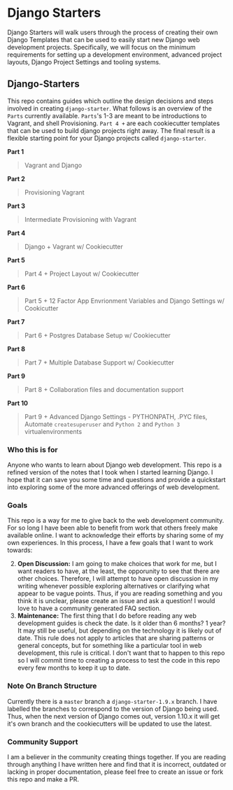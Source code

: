 # Django Starters

Django Starters will walk users through the process of creating their own Django Templates that can be used to easily start new Django web development projects.  Specifically, we will focus on the minimum requirements for setting up a development environment, advanced project layouts, Django Project Settings and tooling systems. 

## Django-Starters

This repo contains guides which outline the design decisions and steps involved in creating `django-starter`.  What follows is an overview of the `Parts` currently available.  `Parts`'s 1-3 are meant to be introductions to Vagrant, and shell Provisioning.  `Part 4 +` are each cookiecutter templates that can be used to build django projects right away.  The final result is a flexible starting point for your Django projects called `django-starter`.

**Part 1**
> Vagrant and Django

**Part 2**
> Provisioning Vagrant

**Part 3**
> Intermediate Provisioning with Vagrant

**Part 4**
> Django + Vagrant w/ Cookiecutter

**Part 5**
> Part 4 + Project Layout w/ Cookiecutter 

**Part 6**
> Part 5 + 12 Factor App Envrionment Variables and Django Settings w/ Cookicutter

**Part 7**
> Part 6 + Postgres Database Setup w/ Cookiecutter

**Part 8**
> Part 7 + Multiple Database Support w/ Cookiecutter 

**Part 9**
> Part 8 + Collaboration files and documentation support

**Part 10**
> Part 9 + Advanced Django Settings - PYTHONPATH, .PYC files, Automate `createsuperuser` and `Python 2` and `Python 3` virtualenvironments

### Who this is for

Anyone who wants to learn about Django web development.  This repo is a refined version of the notes that I took when I started learning Django.  I hope that it can save you some time and questions and provide a quickstart into exploring some of the more advanced offerings of web development.  

### Goals

This repo is a way for me to give back to the web development community.  For so long I have been able to benefit from work that others freely make available online.  I want to acknowledge their efforts by sharing some of my own experiences.  In this process, I have a few goals that I want to work towards:

2.  **Open Discussion:**  I am going to make choices that work for me, but I want readers to have, at the least, the opporunity to see that there are other choices.  Therefore, I will attempt to have open discussion in my writing whenever possible exploring alternatives or clarifying what appear to be vague points.  Thus, if you are reading something and you think it is unclear, please create an issue and ask a question!  I would love to have a community generated FAQ section.
3.  **Maintenance:**  The first thing that I do before reading any web development guides is check the date.  Is it older than 6 months?  1 year?  It may still be useful, but depending on the technology it is likely out of date.  This rule does not apply to articles that are sharing patterns or general concepts, but for something like a particular tool in web development, this rule is critical.  I don't want that to happen to this repo so I will commit time to creating a process to test the code in this repo every few months to keep it up to date.  

### Note On Branch Structure

Currently there is a `master` branch a `django-starter-1.9.x` branch.  I have labelled the branches to correspond to the version of Django being used.  Thus, when the next version of Django comes out, version 1.10.x it will get it's own branch and the cookiecutters will be updated to use the latest.  

### Community Support

I am a believer in the community creating things together.  If you are reading through anything I have written here and find that it is incorrect, outdated or lacking in proper documentation, please feel free to create an issue or fork this repo and make a PR.





